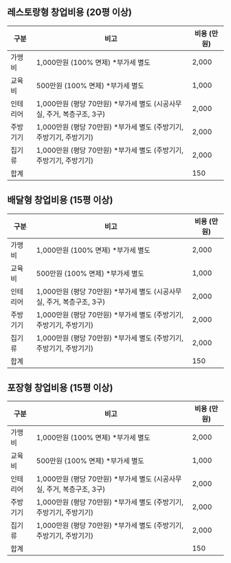 <!-- Start Generation Here -->

## 레스토랑형 창업비용 (20평 이상)

| 구분   | 비고                                                                 | 비용 (만원) |
|--------|----------------------------------------------------------------------|-------------|
| 가맹비 | 1,000만원 (100% 면제) *부가세 별도                                    | 2,000       |
| 교육비 | 500만원 (100% 면제) *부가세 별도                                      | 1,000       |
| 인테리어 | 1,000만원 (평당 70만원) *부가세 별도 (시공사무실, 주거, 복층구조, 3구) | 2,000       |
| 주방기기 | 1,000만원 (평당 70만원) *부가세 별도 (주방기기, 주방기기, 주방기기)   | 2,000       |
| 집기류 | 1,000만원 (평당 70만원) *부가세 별도 (주방기기, 주방기기, 주방기기)   | 2,000       |
| 합계   |                                                                      | 150         |

## 배달형 창업비용 (15평 이상)

| 구분   | 비고                                                                 | 비용 (만원) |
|--------|----------------------------------------------------------------------|-------------|
| 가맹비 | 1,000만원 (100% 면제) *부가세 별도                                    | 2,000       |
| 교육비 | 500만원 (100% 면제) *부가세 별도                                      | 1,000       |
| 인테리어 | 1,000만원 (평당 70만원) *부가세 별도 (시공사무실, 주거, 복층구조, 3구) | 2,000       |
| 주방기기 | 1,000만원 (평당 70만원) *부가세 별도 (주방기기, 주방기기, 주방기기)   | 2,000       |
| 집기류 | 1,000만원 (평당 70만원) *부가세 별도 (주방기기, 주방기기, 주방기기)   | 2,000       |
| 합계   |                                                                      | 150         |

## 포장형 창업비용 (15평 이상)

| 구분   | 비고                                                                 | 비용 (만원) |
|--------|----------------------------------------------------------------------|-------------|
| 가맹비 | 1,000만원 (100% 면제) *부가세 별도                                    | 2,000       |
| 교육비 | 500만원 (100% 면제) *부가세 별도                                      | 1,000       |
| 인테리어 | 1,000만원 (평당 70만원) *부가세 별도 (시공사무실, 주거, 복층구조, 3구) | 2,000       |
| 주방기기 | 1,000만원 (평당 70만원) *부가세 별도 (주방기기, 주방기기, 주방기기)   | 2,000       |
| 집기류 | 1,000만원 (평당 70만원) *부가세 별도 (주방기기, 주방기기, 주방기기)   | 2,000       |
| 합계   |                                                                      | 150         |
